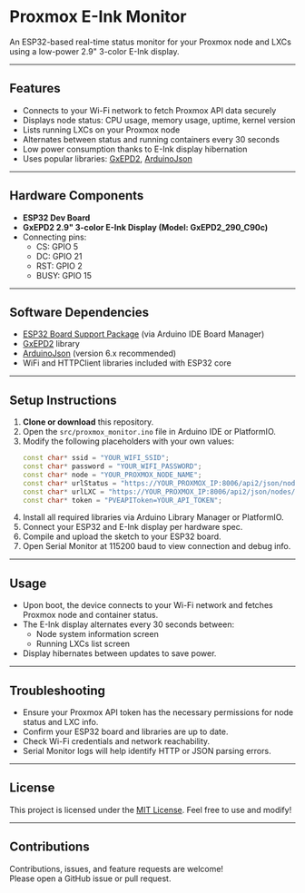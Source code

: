 # Proxmox E-Ink Monitor

An ESP32-based real-time status monitor for your Proxmox node and LXCs using a low-power 2.9" 3-color E-Ink display.

---

## Features

- Connects to your Wi-Fi network to fetch Proxmox API data securely  
- Displays node status: CPU usage, memory usage, uptime, kernel version  
- Lists running LXCs on your Proxmox node  
- Alternates between status and running containers every 30 seconds  
- Low power consumption thanks to E-Ink display hibernation  
- Uses popular libraries: [GxEPD2](https://github.com/ZinggJM/GxEPD2), [ArduinoJson](https://arduinojson.org/)

---

## Hardware Components

- **ESP32 Dev Board**  
- **GxEPD2 2.9" 3-color E-Ink Display (Model: GxEPD2_290_C90c)**  
- Connecting pins:
  - CS: GPIO 5  
  - DC: GPIO 21  
  - RST: GPIO 2  
  - BUSY: GPIO 15  

---

## Software Dependencies

- [ESP32 Board Support Package](https://github.com/espressif/arduino-esp32) (via Arduino IDE Board Manager)  
- [GxEPD2](https://github.com/ZinggJM/GxEPD2) library  
- [ArduinoJson](https://arduinojson.org/) (version 6.x recommended)  
- WiFi and HTTPClient libraries included with ESP32 core

---

## Setup Instructions

1. **Clone or download** this repository.  
2. Open the `src/proxmox_monitor.ino` file in Arduino IDE or PlatformIO.  
3. Modify the following placeholders with your own values:
    ```cpp
    const char* ssid = "YOUR_WIFI_SSID";
    const char* password = "YOUR_WIFI_PASSWORD";
    const char* node = "YOUR_PROXMOX_NODE_NAME";
    const char* urlStatus = "https://YOUR_PROXMOX_IP:8006/api2/json/nodes/YOUR_NODE/status";
    const char* urlLXC = "https://YOUR_PROXMOX_IP:8006/api2/json/nodes/YOUR_NODE/lxc";
    const char* token = "PVEAPIToken=YOUR_API_TOKEN";
    ```
4. Install all required libraries via Arduino Library Manager or PlatformIO.  
5. Connect your ESP32 and E-Ink display per hardware spec.  
6. Compile and upload the sketch to your ESP32 board.  
7. Open Serial Monitor at 115200 baud to view connection and debug info.  

---

## Usage

- Upon boot, the device connects to your Wi-Fi network and fetches Proxmox node and container status.  
- The E-Ink display alternates every 30 seconds between:
  - Node system information screen  
  - Running LXCs list screen  
- Display hibernates between updates to save power.

---

## Troubleshooting

- Ensure your Proxmox API token has the necessary permissions for node status and LXC info.  
- Confirm your ESP32 board and libraries are up to date.  
- Check Wi-Fi credentials and network reachability.  
- Serial Monitor logs will help identify HTTP or JSON parsing errors.

---

## License

This project is licensed under the [MIT License](LICENSE). Feel free to use and modify!

---

## Contributions

Contributions, issues, and feature requests are welcome!  
Please open a GitHub issue or pull request.

